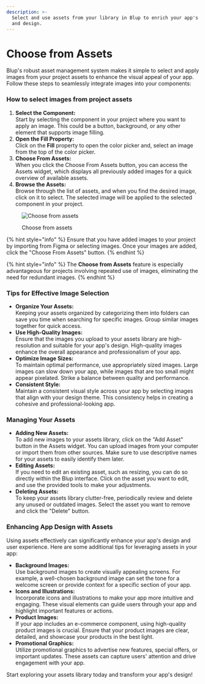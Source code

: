 ```yaml
---
description: >-
  Select and use assets from your library in Blup to enrich your app's content
  and design.
---
```


# Choose from Assets

Blup's robust asset management system makes it simple to select and apply images from your project assets to enhance the visual appeal of your app. Follow these steps to seamlessly integrate images into your components:

### How to select images from project assets

1. **Select the Component:**\
   Start by selecting the component in your project where you want to apply an image. This could be a button, background, or any other element that supports image filling.
2. **Open the Fill Property:**\
   Click on the **Fill** property to open the color picker and, select an image from the top of the color picker.
3. **Choose From Assets:**\
   When you click the Choose From Assets button, you can access the Assets widget, which displays all previously added images for a quick overview of available assets.
4. **Browse the Assets:**\
   Browse through the list of assets, and when you find the desired image, click on it to select. The selected image will be applied to the selected component in your project.

<figure><img src="../../.gitbook/assets/select from asset.gif" alt="Choose from assets"><figcaption><p>Choose from assets</p></figcaption></figure>

{% hint style="info" %}
Ensure that you have added images to your project by importing from Figma or selecting images. Once your images are added, click the "Choose From Assets" button.
{% endhint %}

{% hint style="info" %}
The **Choose from Assets** feature is especially advantageous for projects involving repeated use of images, eliminating the need for redundant images.
{% endhint %}



### Tips for Effective Image Selection

* **Organize Your Assets:**\
  Keeping your assets organized by categorizing them into folders can save you time when searching for specific images. Group similar images together for quick access.
* **Use High-Quality Images:**\
  Ensure that the images you upload to your assets library are high-resolution and suitable for your app's design. High-quality images enhance the overall appearance and professionalism of your app.
* **Optimize Image Sizes:**\
  To maintain optimal performance, use appropriately sized images. Large images can slow down your app, while images that are too small might appear pixelated. Strike a balance between quality and performance.
* **Consistent Style:**\
  Maintain a consistent visual style across your app by selecting images that align with your design theme. This consistency helps in creating a cohesive and professional-looking app.

### Managing Your Assets

* **Adding New Assets:**\
  To add new images to your assets library, click on the "Add Asset" button in the Assets widget. You can upload images from your computer or import them from other sources. Make sure to use descriptive names for your assets to easily identify them later.
* **Editing Assets:**\
  If you need to edit an existing asset, such as resizing, you can do so directly within the Blup interface. Click on the asset you want to edit, and use the provided tools to make your adjustments.
* **Deleting Assets:**\
  To keep your assets library clutter-free, periodically review and delete any unused or outdated images. Select the asset you want to remove and click the "Delete" button.

### Enhancing App Design with Assets

Using assets effectively can significantly enhance your app's design and user experience. Here are some additional tips for leveraging assets in your app:

* **Background Images:**\
  Use background images to create visually appealing screens. For example, a well-chosen background image can set the tone for a welcome screen or provide context for a specific section of your app.
* **Icons and Illustrations:**\
  Incorporate icons and illustrations to make your app more intuitive and engaging. These visual elements can guide users through your app and highlight important features or actions.
* **Product Images:**\
  If your app includes an e-commerce component, using high-quality product images is crucial. Ensure that your product images are clear, detailed, and showcase your products in the best light.
* **Promotional Graphics:**\
  Utilize promotional graphics to advertise new features, special offers, or important updates. These assets can capture users' attention and drive engagement with your app.

Start exploring your assets library today and transform your app's design!
